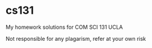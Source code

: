 # cs131
My homework solutions for COM SCI 131 UCLA

Not responsible for any plagarism, refer at your own risk
